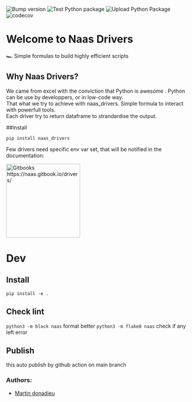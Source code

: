 ![Bump version](https://github.com/jupyter-naas/drivers/workflows/Bump%20version/badge.svg)
![Test Python package](https://github.com/jupyter-naas/drivers/workflows/Test%20Python%20package/badge.svg)
![Upload Python Package](https://github.com/jupyter-naas/drivers/workflows/Upload%20Python%20Package/badge.svg)
![codecov](https://codecov.io/gh/jupyter-naas/drivers/branch/master/graph/badge.svg?token=IUF0AKYEB0)

# Welcome to Naas Drivers

🏎 Simple formulas to build highly efficient scripts

## Why Naas Drivers?

We came from excel with the conviction that Python is awesome .
Python can be use by developpers, or in low-code way.
<br/>
That what we try to achieve with naas_drivers.
Simple formula to interact with powerfull tools.
<br/>
Each driver try to return dataframe to strandardise the output.

##install

`pip install naas_drivers`

Few drivers need specific env var set, that will be notified in the documentation:

<p>
  <a href="https://naas.gitbook.io/drivers/" title="Redirect to Documentation">
    <img width="200px" src="https://raw.githubusercontent.com/jupyter-naas/drivers/main/images/gitbook.svg" alt="Gitbooks https://naas.gitbook.io/drivers/" />
  </a>
 </p>

# Dev

## Install 

`pip install -e .`

## Check lint

`python3 -m black naas` format better
`python3 -m flake8 naas` check if any left error

## Publish

this auto publish by github action on main branch

### Authors:
* [Martin donadieu](https://github.com/riderx)
